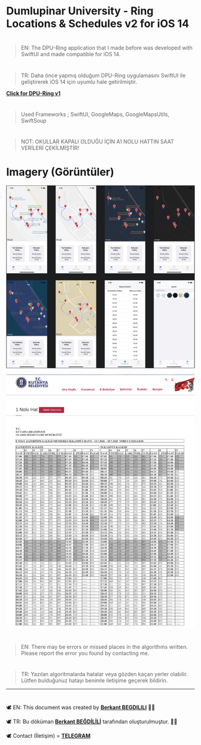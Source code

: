 # Dumlupinar University - Ring Locations & Schedules v2 for iOS 14

#
> EN: The DPU-Ring application that I made before was developed with SwiftUI and made compatible for iOS 14.

#
> TR: Daha önce yapmış olduğum DPU-Ring uygulamasını SwiftUI ile geliştirerek iOS 14 için uyumlu hale getirilmiştir.


[**Click for DPU-Ring v1**](https://github.com/berkantbegdilili/DPU-Ring "GitHub: DPU-Ring v1")

#
> Used Frameworks ; SwiftUI, GoogleMaps, GoogleMapsUtils, SwiftSoup

#
> NOT: OKULLAR KAPALI OLDUĞU İÇİN A1 NOLU HATTIN SAAT VERİLERİ ÇEKİLMİŞTİR!

# Imagery (Görüntüler)
![run1](https://github.com/berkantbegdilili/DPU-RingV2/blob/main/img/images.png)

![run2](https://github.com/berkantbegdilili/DPU-RingV2/blob/main/img/ulasim.png)

 

#
> EN: There may be errors or missed places in the algorithms written. Please report the error you found by contacting me.
#
> TR: Yazılan algoritmalarda hatalar veya gözden kaçan yerler olabilir. Lütfen bulduğunuz hatayı benimle iletişime geçerek bildirin.

________________________________
#
🕊 EN: This document was created by [**Berkant BEGDILILI**](https://www.linkedin.com/in/berkantbegdilili/ "LinkedIN: berkantbegdilili")  ✌🏼

🕊 TR: Bu döküman [**Berkant BEĞDİLİLİ**](https://www.linkedin.com/in/berkantbegdilili/ "LinkedIN: berkantbegdilili") tarafından oluşturulmuştur. ✌🏼

🕊 Contact (İletişim) = [**TELEGRAM**](https://t.me/berkantbegdilili/ "Telegram: @berkantbegdilili")




